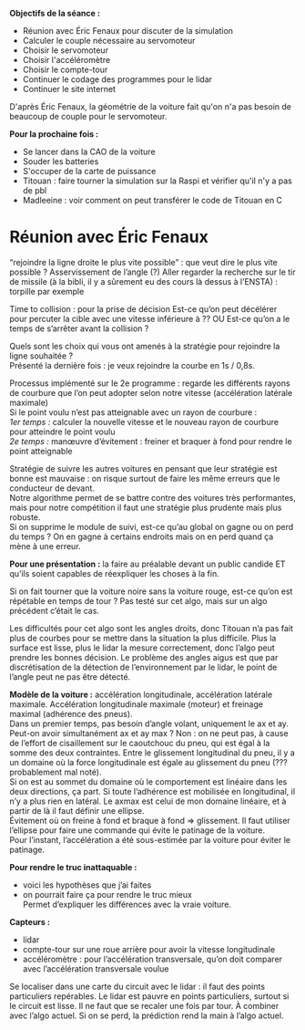 **Objectifs de la séance :**
* Réunion avec Éric Fenaux pour discuter de la simulation
* Calculer le couple nécessaire au servomoteur
* Choisir le servomoteur
* Choisir l'accéléromètre
* Choisir le compte-tour
* Continuer le codage des programmes pour le lidar
* Continuer le site internet

D'après Éric Fenaux, la géométrie de la voiture fait qu'on n'a pas besoin de beaucoup de couple pour le servomoteur.

**Pour la prochaine fois :**
* Se lancer dans la CAO de la voiture
* Souder les batteries
* S'occuper de la carte de puissance
* Titouan : faire tourner la simulation sur la Raspi et vérifier qu'il n'y a pas de pbl
* Madleeine : voir comment on peut transférer le code de Titouan en C

# Réunion avec Éric Fenaux

“rejoindre la ligne droite le plus vite possible” : que veut dire le plus vite possible ? 
Asservissement de l’angle (?)
Aller regarder la recherche sur le tir de missile (à la bibli, il y a sûrement eu des cours là dessus à l’ENSTA) : torpille par exemple


Time to collision : pour la prise de décision
Est-ce qu’on peut décélérer pour percuter la cible avec une vitesse inférieure à ?? OU Est-ce qu’on a le temps de s’arrêter avant la collision ?


Quels sont les choix qui vous ont amenés à la stratégie pour rejoindre la ligne souhaitée ?\
Présenté la dernière fois : je veux rejoindre la courbe en 1s / 0,8s.


Processus implémenté sur le 2e programme : regarde les différents rayons de courbure que l’on peut adopter selon notre vitesse (accélération latérale maximale)\
Si le point voulu n’est pas atteignable avec un rayon de courbure :\
*1er temps :* calculer la nouvelle vitesse et le nouveau rayon de courbure pour atteindre le point voulu\
*2e temps :* manœuvre d’évitement : freiner et braquer à fond pour rendre le point atteignable


Stratégie de suivre les autres voitures en pensant que leur stratégie est bonne est mauvaise : on risque surtout de faire les même erreurs que le conducteur de devant.\
Notre algorithme permet de se battre contre des voitures très performantes, mais pour notre compétition il faut une stratégie plus prudente mais plus robuste.\
Si on supprime le module de suivi, est-ce qu’au global on gagne ou on perd du temps ? On en gagne à certains endroits mais on en perd quand ça mène à une erreur.


**Pour une présentation :** la faire au préalable devant un public candide ET qu’ils soient capables de réexpliquer les choses à la fin.


Si on fait tourner que la voiture noire sans la voiture rouge, est-ce qu’on est répétable en temps de tour ?
Pas testé sur cet algo, mais sur un algo précédent c’était le cas.


Les difficultés pour cet algo sont les angles droits, donc Titouan n’a pas fait plus de courbes pour se mettre dans la situation la plus difficile. Plus la surface est lisse, plus le lidar la mesure correctement, donc l’algo peut prendre les bonnes décision. Le problème des angles aigus est que par discrétisation de la détection de l’environnement par le lidar, le point de l’angle peut ne pas être détecté.


**Modèle de la voiture :** accélération longitudinale, accélération latérale maximale. Accélération longitudinale maximale (moteur) et freinage maximal (adhérence des pneus).\
Dans un premier temps, pas besoin d’angle volant, uniquement le ax et ay. Peut-on avoir simultanément ax et ay max ?
Non : on ne peut pas, à cause de l’effort de cisaillement sur le caoutchouc du pneu, qui est égal à la somme des deux contraintes. Entre le glissement longitudinal du pneu, il y a un domaine où la force longitudinale est égale au glissement du pneu (??? probablement mal noté).\
Si on est au sommet du domaine où le comportement est linéaire dans les deux directions, ça part. Si toute l’adhérence est mobilisée en longitudinal, il n’y a plus rien en latéral. Le axmax est celui de mon domaine linéaire, et à partir de là il faut définir une ellipse.\
Évitement où on freine à fond et braque à fond => glissement. Il faut utiliser l’ellipse pour faire une commande qui évite le patinage de la voiture.\
Pour l’instant, l’accélération a été sous-estimée par la voiture pour éviter le patinage.


**Pour rendre le truc inattaquable :** 
 - voici les hypothèses que j’ai faites
 - on pourrait faire ça pour rendre le truc mieux\
Permet d’expliquer les différences avec la vraie voiture.


**Capteurs :** 
 - lidar
 - compte-tour sur une roue arrière pour avoir la vitesse longitudinale
 - accéléromètre : pour l’accélération transversale, qu’on doit comparer avec l’accélération transversale voulue


Se localiser dans une carte du circuit avec le lidar : il faut des points particuliers repérables. Le lidar est pauvre en points particuliers, surtout si le circuit est lisse. Il ne faut que se recaler une fois par tour. À combiner avec l’algo actuel. Si on se perd, la prédiction rend la main à l’algo actuel.